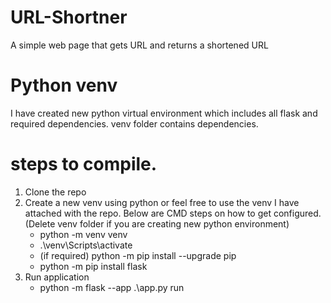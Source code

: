 # URL-Shortner
A simple web page that gets URL and returns a shortened URL

# Python venv
I have created new python virtual environment which includes all flask and required dependencies.
venv folder contains dependencies.

# steps to compile.
1. Clone the repo
2. Create a new venv using python or feel free to use the venv I have attached with the repo. Below are CMD steps on how to get configured. (Delete venv folder if you are creating new python environment)
   -  python -m venv venv
   -  .\venv\Scripts\activate
   -  (if required) python -m pip install --upgrade pip
   -  python -m pip install flask
3. Run application
   - python -m flask --app .\app.py run
